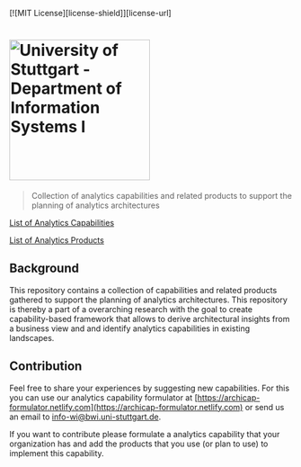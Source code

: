 [![MIT License][license-shield]][license-url]

# <img src="https://avatars3.githubusercontent.com/u/51455253" alt="University of Stuttgart - Department of Information Systems I" width="250">

> Collection of analytics capabilities and related products to support the planning of analytics architectures


[List of Analytics Capabilities](capabilities.csv)

[List of Analytics Products](capabilities.csv)

## Background

This repository contains a collection of capabilities and related products gathered to support the planning of analytics architectures. 
This repository is thereby a part of a overarching research with the goal to create capability-based framework that allows to derive architectural insights from a business view 
and and identify analytics capabilities in  existing landscapes.

## Contribution

Feel free to share your experiences by suggesting new capabilities. 
For this you can use our analytics capability formulator at [https://archicap-formulator.netlify.com](https://archicap-formulator.netlify.com) or send us an email to [info-wi@bwi.uni-stuttgart.de](mailto:info-wi@bwi.uni-stuttgart.de).

If you want to contribute please formulate a analytics capability that your organization has and add the products that you use (or plan to use) to implement this capability.
